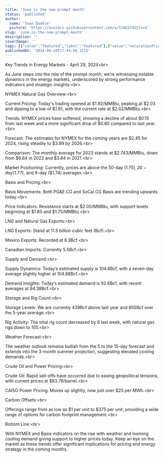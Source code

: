 ```yaml
---
title: 'June is the new prompt month'
status: 'published'
author:
  name: 'Sean Dookie'
  picture: 'https://avatars.githubusercontent.com/u/124637922?v=4'
slug: 'june-is-the-new-prompt-month'
description: ''
coverImage: ''
tags: [{"value":"featured","label":"featured"},{"value":"naturalGasPricing","label":"natural gas pricing"}]
publishedAt: '2024-04-29T17:44:58.311Z'
---
```


Key Trends in Energy Markets - April 29, 2024&lt;br&gt;

As June steps into the role of the prompt month, we’re witnessing notable dynamics in the energy markets, underscored by strong performance indicators and strategic insights:&lt;br&gt;

NYMEX Natural Gas Overview:&lt;br&gt;

Current Pricing: Today's trading opened at $1.92/MMBtu, peaking at $2.03 and dipping to a low of $1.91, with the current rate at $2.02/MMBtu.&lt;br&gt;

Trends: NYMEX prices have softened, showing a decline of about $0.15 from last week and a more significant drop of $0.60 compared to last year.&lt;br&gt;

Forecast: The estimates for NYMEX for the coming years are $2.45 for 2024, rising steadily to $3.99 by 2026.&lt;br&gt;

Comparison: The monthly average for 2023 stands at $2.743/MMBtu, down from $6.64 in 2022 and $3.84 in 2021.&lt;br&gt;

Market Positioning: Currently, prices are above the 50-day ($1.75), 20-day ($1.77), and 9-day ($1.74) averages.&lt;br&gt;

Basis and Pricing:&lt;br&gt;

Basis Movements: Both PG&E CG and SoCal CG Basis are trending upwards today.&lt;br&gt;

Price Indicators: Resistance starts at $2.00/MMBtu, with support levels beginning at $1.80 and $1.75/MMBtu.&lt;br&gt;

LNG and Natural Gas Exports:&lt;br&gt;

LNG Exports: Stand at 11.5 billion cubic feet (Bcf).&lt;br&gt;

Mexico Exports: Recorded at 6.3Bcf.&lt;br&gt;

Canadian Imports: Currently 5.5Bcf.&lt;br&gt;

Supply and Demand:&lt;br&gt;

Supply Dynamics: Today’s estimated supply is 104.6Bcf, with a seven-day average slightly higher at 104.88Bcf.&lt;br&gt;

Demand Insights: Today’s estimated demand is 92.6Bcf, with recent averages at 94.38Bcf.&lt;br&gt;

Storage and Rig Count:&lt;br&gt;

Storage Levels: We are currently 439Bcf above last year and 655Bcf over the 5-year average.&lt;br&gt;

Rig Activity: The total rig count decreased by 6 last week, with natural gas rigs down to 105.&lt;br&gt;

Weather Forecast:&lt;br&gt;

The weather outlook remains bullish from the 5 to the 15-day forecast and extends into the 3-month summer projection, suggesting elevated cooling demands.&lt;br&gt;

Crude Oil and Power Pricing:&lt;br&gt;

Crude Oil: Rapid sell-offs have occurred due to easing geopolitical tensions, with current prices at $83.78/barrel.&lt;br&gt;

CAISO Power Pricing: Moves up slightly, now just over $25 per MWh.&lt;br&gt;

Carbon Offsets:&lt;br&gt;

Offerings range from as low as $1 per unit to $375 per unit, providing a wide range of options for carbon footprint management.&lt;br&gt;

Bottom Line:&lt;br&gt;

With NYMEX and Basis indicators on the rise with weather and looming cooling demand giving support to higher prices today. Keep an eye on the market as these trends offer significant implications for pricing and energy strategy in the coming months.